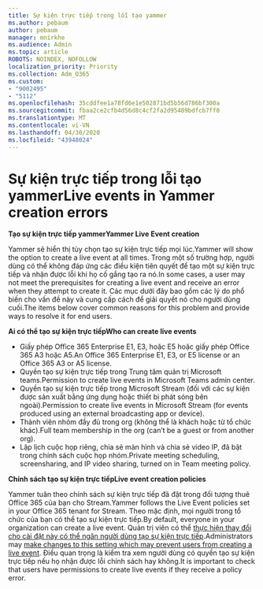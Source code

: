 ```yaml
---
title: Sự kiện trực tiếp trong lỗi tạo yammer
ms.author: pebaum
author: pebaum
manager: mnirkhe
ms.audience: Admin
ms.topic: article
ROBOTS: NOINDEX, NOFOLLOW
localization_priority: Priority
ms.collection: Adm_O365
ms.custom:
- "9002495"
- "5112"
ms.openlocfilehash: 35cddfee1a78fd6e1e502871bd5b56d786bf300a
ms.sourcegitcommit: fbaa2ce2cfb4d56d8c4cf2fa2d95489bdfcb7ff0
ms.translationtype: MT
ms.contentlocale: vi-VN
ms.lasthandoff: 04/30/2020
ms.locfileid: "43948024"
---
```

# <a name="live-events-in-yammer-creation-errors"></a><span data-ttu-id="dbb87-102">Sự kiện trực tiếp trong lỗi tạo yammer</span><span class="sxs-lookup"><span data-stu-id="dbb87-102">Live events in Yammer creation errors</span></span>

<span data-ttu-id="dbb87-103">**Tạo sự kiện trực tiếp yammer**</span><span class="sxs-lookup"><span data-stu-id="dbb87-103">**Yammer Live Event creation**</span></span>

<span data-ttu-id="dbb87-104">Yammer sẽ hiển thị tùy chọn tạo sự kiện trực tiếp mọi lúc.</span><span class="sxs-lookup"><span data-stu-id="dbb87-104">Yammer will show the option to create a live event at all times.</span></span> <span data-ttu-id="dbb87-105">Trong một số trường hợp, người dùng có thể không đáp ứng các điều kiện tiên quyết để tạo một sự kiện trực tiếp và nhận được lỗi khi họ cố gắng tạo ra nó.</span><span class="sxs-lookup"><span data-stu-id="dbb87-105">In some cases, a user may not meet the prerequisites for creating a live event and receive an error when they attempt to create it.</span></span> <span data-ttu-id="dbb87-106">Các mục dưới đây bao gồm các lý do phổ biến cho vấn đề này và cung cấp cách để giải quyết nó cho người dùng cuối.</span><span class="sxs-lookup"><span data-stu-id="dbb87-106">The items below cover common reasons for this problem and provide ways to resolve it for end users.</span></span>

<span data-ttu-id="dbb87-107">**Ai có thể tạo sự kiện trực tiếp**</span><span class="sxs-lookup"><span data-stu-id="dbb87-107">**Who can create live events**</span></span>
- <span data-ttu-id="dbb87-108">Giấy phép Office 365 Enterprise E1, E3, hoặc E5 hoặc giấy phép Office 365 A3 hoặc A5.</span><span class="sxs-lookup"><span data-stu-id="dbb87-108">An Office 365 Enterprise E1, E3, or E5 license or an Office 365 A3 or A5 license.</span></span>
- <span data-ttu-id="dbb87-109">Quyền tạo sự kiện trực tiếp trong Trung tâm quản trị Microsoft teams.</span><span class="sxs-lookup"><span data-stu-id="dbb87-109">Permission to create live events in Microsoft Teams admin center.</span></span>
- <span data-ttu-id="dbb87-110">Quyền tạo sự kiện trực tiếp trong Microsoft Stream (đối với các sự kiện được sản xuất bằng ứng dụng hoặc thiết bị phát sóng bên ngoài).</span><span class="sxs-lookup"><span data-stu-id="dbb87-110">Permission to create live events in Microsoft Stream (for events produced using an external broadcasting app or device).</span></span>
- <span data-ttu-id="dbb87-111">Thành viên nhóm đầy đủ trong org (không thể là khách hoặc từ tổ chức khác).</span><span class="sxs-lookup"><span data-stu-id="dbb87-111">Full team membership in the org (can’t be a guest or from another org).</span></span>
- <span data-ttu-id="dbb87-112">Lập lịch cuộc họp riêng, chia sẻ màn hình và chia sẻ video IP, đã bật trong chính sách cuộc họp nhóm.</span><span class="sxs-lookup"><span data-stu-id="dbb87-112">Private meeting scheduling, screensharing, and IP video sharing, turned on in Team meeting policy.</span></span>

<span data-ttu-id="dbb87-113">**Chính sách tạo sự kiện trực tiếp**</span><span class="sxs-lookup"><span data-stu-id="dbb87-113">**Live event creation policies**</span></span>

<span data-ttu-id="dbb87-114">Yammer tuân theo chính sách sự kiện trực tiếp đã đặt trong đối tượng thuê Office 365 của bạn cho Stream.</span><span class="sxs-lookup"><span data-stu-id="dbb87-114">Yammer follows the Live Event policies set in your Office 365 tenant for Stream.</span></span> <span data-ttu-id="dbb87-115">Theo mặc định, mọi người trong tổ chức của bạn có thể tạo sự kiện trực tiếp.</span><span class="sxs-lookup"><span data-stu-id="dbb87-115">By default, everyone in your organization can create a live event.</span></span> <span data-ttu-id="dbb87-116">Quản trị viên có thể [thực hiện thay đổi cho cài đặt này có thể ngăn người dùng tạo sự kiện trực tiếp](https://docs.microsoft.com/stream/live-event-administration#enabling-and-restricting-users-to-creating).</span><span class="sxs-lookup"><span data-stu-id="dbb87-116">Administrators may [make changes to this setting which may prevent users from creating a live event](https://docs.microsoft.com/stream/live-event-administration#enabling-and-restricting-users-to-creating).</span></span> <span data-ttu-id="dbb87-117">Điều quan trọng là kiểm tra xem người dùng có quyền tạo sự kiện trực tiếp nếu họ nhận được lỗi chính sách hay không.</span><span class="sxs-lookup"><span data-stu-id="dbb87-117">It is important to check that users have permissions to create live events if they receive a policy error.</span></span>
